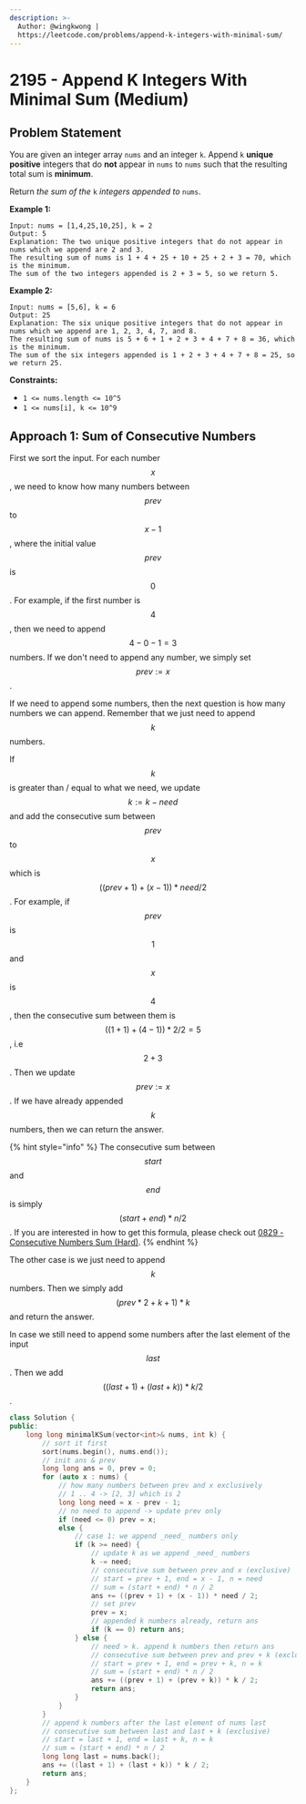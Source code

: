 ```yaml
---
description: >-
  Author: @wingkwong |
  https://leetcode.com/problems/append-k-integers-with-minimal-sum/
---
```


# 2195 - Append K Integers With Minimal Sum (Medium)

## Problem Statement

You are given an integer array `nums` and an integer `k`. Append `k` **unique positive** integers that do **not** appear in `nums` to `nums` such that the resulting total sum is **minimum**.

Return _the sum of the_ `k` _integers appended to_ `nums`.

**Example 1:**

```
Input: nums = [1,4,25,10,25], k = 2
Output: 5
Explanation: The two unique positive integers that do not appear in nums which we append are 2 and 3.
The resulting sum of nums is 1 + 4 + 25 + 10 + 25 + 2 + 3 = 70, which is the minimum.
The sum of the two integers appended is 2 + 3 = 5, so we return 5.
```

**Example 2:**

```
Input: nums = [5,6], k = 6
Output: 25
Explanation: The six unique positive integers that do not appear in nums which we append are 1, 2, 3, 4, 7, and 8.
The resulting sum of nums is 5 + 6 + 1 + 2 + 3 + 4 + 7 + 8 = 36, which is the minimum. 
The sum of the six integers appended is 1 + 2 + 3 + 4 + 7 + 8 = 25, so we return 25.
```

**Constraints:**

* `1 <= nums.length <= 10^5`
* `1 <= nums[i], k <= 10^9`

## Approach 1: Sum of Consecutive Numbers

First we sort the input. For each number $$x$$, we need to know how many numbers between $$prev$$ to $$x - 1$$, where the initial value $$prev$$ is $$0$$. For example, if the first number is $$4$$, then we need to append $$4 - 0 - 1 = 3$$ numbers. If we don't need to append any number, we simply set $$prev := x$$.&#x20;

If we need to append some numbers, then the next question is how many numbers we can append. Remember that we just need to append $$k$$ numbers.&#x20;

If $$k$$ is greater than / equal to what we need, we update $$k := k - need$$ and add the consecutive sum between $$prev$$ to $$x$$ which is $$((prev + 1) + (x - 1)) * need / 2$$.  For example, if $$prev$$ is $$1$$ and $$x$$ is $$4$$, then the consecutive sum between them is $$((1 + 1) + (4 - 1)) * 2 / 2 = 5$$, i.e $$2 + 3$$. Then we update $$prev := x$$. If we have already appended $$k$$ numbers, then we can return the answer.&#x20;

{% hint style="info" %}
The consecutive sum between $$start$$ and $$end$$ is simply $$(start + end) * n / 2$$. If you are interested in how to get this formula, please check out [0829 - Consecutive Numbers Sum (Hard)](../0800-0899/0829-consecutive-numbers-sum-hard.md).
{% endhint %}

The other case is we just need to append $$k$$ numbers. Then we simply add $$(prev * 2 + k + 1) * k$$ and return the answer.

In case we still need to append some numbers after the last element of the input $$last$$. Then we add $$((last + 1) + (last + k)) * k / 2$$.

```cpp
class Solution {
public:
    long long minimalKSum(vector<int>& nums, int k) {
        // sort it first
        sort(nums.begin(), nums.end());
        // init ans & prev
        long long ans = 0, prev = 0;
        for (auto x : nums) {
            // how many numbers between prev and x exclusively
            // 1 .. 4 -> [2, 3] which is 2
            long long need = x - prev - 1;
            // no need to append -> update prev only
            if (need <= 0) prev = x;
            else {
                // case 1: we append _need_ numbers only
                if (k >= need) {
                    // update k as we append _need_ numbers
                    k -= need;
                    // consecutive sum between prev and x (exclusive)
                    // start = prev + 1, end = x - 1, n = need
                    // sum = (start + end) * n / 2
                    ans += ((prev + 1) + (x - 1)) * need / 2;
                    // set prev
                    prev = x;
                    // appended k numbers already, return ans
                    if (k == 0) return ans;
                } else {
                    // need > k. append k numbers then return ans
                    // consecutive sum between prev and prev + k (exclusive)
                    // start = prev + 1, end = prev + k, n = k
                    // sum = (start + end) * n / 2
                    ans += ((prev + 1) + (prev + k)) * k / 2;
                    return ans;
                }
            }
        }
        // append k numbers after the last element of nums last
        // consecutive sum between last and last + k (exclusive)
        // start = last + 1, end = last + k, n = k
        // sum = (start + end) * n / 2
        long long last = nums.back();
        ans += ((last + 1) + (last + k)) * k / 2;
        return ans;
    }
};
```
